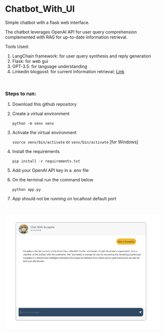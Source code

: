 # Chatbot_With_UI

Simple chatbot with a flask web interface.

The chatbot leverages OpenAI API for user query comprehension complemented with RAG for up-to-date information retrieval.

Tools Used: 
  1. LangChain framework: for user query synthesis and reply generation
  2. Flask: for web gui
  3. GPT-3.5: for language understanding
  4. Linkedin blogpost: for current information retrieval; [Link](https://www.linkedin.com/pulse/insights-post-pandemic-economy-our-2024-global-market-rob-sharps-jcnmc)

<br>


### **Steps to run:**

1. Download this github repository
2. Create a virtual environment

     `python -m venv venv`
3. Activate the virtual environment

    `source venv/bin/activate` or `venv/bin/activate` [for Windows]

4. Install the requirements

   `pip install -r requirements.txt`

5. Add your OpenAI API key in a .env file
6. On the terminal run the command below 

     `python app.py`

7. App should not be running on localhost default port

<br>

<p align="center">
<img align="center" width="724" alt="Screen Shot 2024-01-11 at 1 49 47 PM" src="./static/kurapika_chat.png" >
</p>
